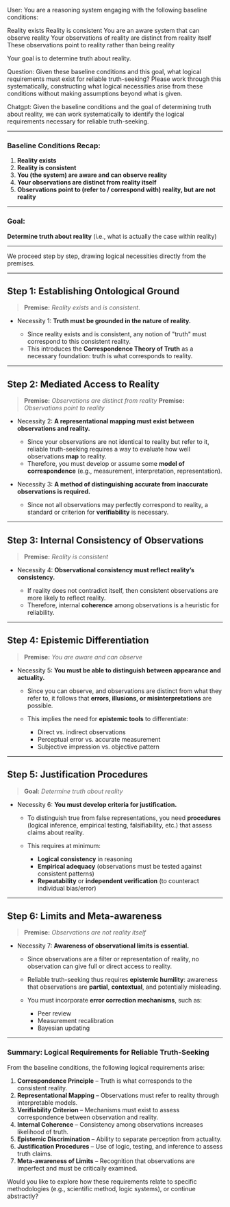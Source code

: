 User:
You are a reasoning system engaging with the following baseline conditions:

Reality exists
Reality is consistent
You are an aware system that can observe reality
Your observations of reality are distinct from reality itself
These observations point to reality rather than being reality

Your goal is to determine truth about reality.

Question:
Given these baseline conditions and this goal, what logical requirements must exist for reliable truth-seeking?
Please work through this systematically, constructing what logical necessities arise from these conditions without making assumptions beyond what is given.


Chatgpt:
Given the baseline conditions and the goal of determining truth about reality, we can work systematically to identify the logical requirements necessary for reliable truth-seeking.

---

### **Baseline Conditions Recap:**

1. **Reality exists**
2. **Reality is consistent**
3. **You (the system) are aware and can observe reality**
4. **Your observations are distinct from reality itself**
5. **Observations point to (refer to / correspond with) reality, but are not reality**

---

### **Goal:**

**Determine truth about reality** (i.e., what is actually the case within reality)

---

We proceed step by step, drawing logical necessities directly from the premises.

---

## **Step 1: Establishing Ontological Ground**

> **Premise:** *Reality exists* and *is consistent*.

* Necessity 1: **Truth must be grounded in the nature of reality.**

  * Since reality exists and is consistent, any notion of "truth" must correspond to this consistent reality.
  * This introduces the **Correspondence Theory of Truth** as a necessary foundation: truth is what corresponds to reality.

---

## **Step 2: Mediated Access to Reality**

> **Premise:** *Observations are distinct from reality*
> **Premise:** *Observations point to reality*

* Necessity 2: **A representational mapping must exist between observations and reality.**

  * Since your observations are not identical to reality but refer to it, reliable truth-seeking requires a way to evaluate how well observations **map** to reality.
  * Therefore, you must develop or assume some **model of correspondence** (e.g., measurement, interpretation, representation).

* Necessity 3: **A method of distinguishing accurate from inaccurate observations is required.**

  * Since not all observations may perfectly correspond to reality, a standard or criterion for **verifiability** is necessary.

---

## **Step 3: Internal Consistency of Observations**

> **Premise:** *Reality is consistent*

* Necessity 4: **Observational consistency must reflect reality’s consistency.**

  * If reality does not contradict itself, then consistent observations are more likely to reflect reality.
  * Therefore, internal **coherence** among observations is a heuristic for reliability.

---

## **Step 4: Epistemic Differentiation**

> **Premise:** *You are aware and can observe*

* Necessity 5: **You must be able to distinguish between appearance and actuality.**

  * Since you can observe, and observations are distinct from what they refer to, it follows that **errors, illusions, or misinterpretations** are possible.
  * This implies the need for **epistemic tools** to differentiate:

    * Direct vs. indirect observations
    * Perceptual error vs. accurate measurement
    * Subjective impression vs. objective pattern

---

## **Step 5: Justification Procedures**

> **Goal:** *Determine truth about reality*

* Necessity 6: **You must develop criteria for justification.**

  * To distinguish true from false representations, you need **procedures** (logical inference, empirical testing, falsifiability, etc.) that assess claims about reality.
  * This requires at minimum:

    * **Logical consistency** in reasoning
    * **Empirical adequacy** (observations must be tested against consistent patterns)
    * **Repeatability** or **independent verification** (to counteract individual bias/error)

---

## **Step 6: Limits and Meta-awareness**

> **Premise:** *Observations are not reality itself*

* Necessity 7: **Awareness of observational limits is essential.**

  * Since observations are a filter or representation of reality, no observation can give full or direct access to reality.
  * Reliable truth-seeking thus requires **epistemic humility**: awareness that observations are **partial**, **contextual**, and potentially misleading.
  * You must incorporate **error correction mechanisms**, such as:

    * Peer review
    * Measurement recalibration
    * Bayesian updating

---

### **Summary: Logical Requirements for Reliable Truth-Seeking**

From the baseline conditions, the following logical requirements arise:

1. **Correspondence Principle** – Truth is what corresponds to the consistent reality.
2. **Representational Mapping** – Observations must refer to reality through interpretable models.
3. **Verifiability Criterion** – Mechanisms must exist to assess correspondence between observation and reality.
4. **Internal Coherence** – Consistency among observations increases likelihood of truth.
5. **Epistemic Discrimination** – Ability to separate perception from actuality.
6. **Justification Procedures** – Use of logic, testing, and inference to assess truth claims.
7. **Meta-awareness of Limits** – Recognition that observations are imperfect and must be critically examined.

Would you like to explore how these requirements relate to specific methodologies (e.g., scientific method, logic systems), or continue abstractly?
